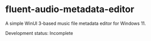 # fluent-audio-metadata-editor

A simple WinUI 3-based music file metadata editor for Windows 11.

Development status: Incomplete

